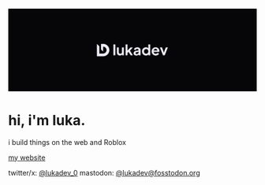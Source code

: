 ![banner](banner.svg)

# hi, i'm luka.

i build things on the web and Roblox

[my website](https://lukadev.me/)

twitter/x: [@lukadev_0](https://twitter.com/lukadev_0)
mastodon: [@lukadev@fosstodon.org](https://fosstodon.org/@lukadev)
